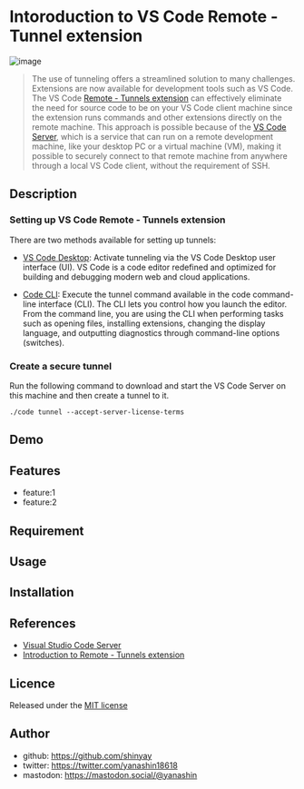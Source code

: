 # Intoroduction to VS Code Remote - Tunnel extension

![image](https://github.com/shinyay/remote-workspace-for-vscode/assets/3072734/0d7873cf-76a5-4ace-9ef8-761362c76e25)

> The use of tunneling offers a streamlined solution to many challenges. Extensions are now available for development tools such as VS Code. The VS Code [Remote - Tunnels extension](https://marketplace.visualstudio.com/items?itemName=ms-vscode.remote-server) can effectively eliminate the need for source code to be on your VS Code client machine since the extension runs commands and other extensions directly on the remote machine. This approach is possible because of the [VS Code Server](https://code.visualstudio.com/docs/remote/vscode-server), which is a service that can run on a remote development machine, like your desktop PC or a virtual machine (VM), making it possible to securely connect to that remote machine from anywhere through a local VS Code client, without the requirement of SSH.

## Description

### Setting up VS Code Remote - Tunnels extension

There are two methods available for setting up tunnels:

- [VS Code Desktop](https://code.visualstudio.com/download): Activate tunneling via the VS Code Desktop user interface (UI). VS Code is a code editor redefined and optimized for building and debugging modern web and cloud applications.

- [Code CLI](https://code.visualstudio.com/docs/editor/command-line): Execute the tunnel command available in the code command-line interface (CLI). The CLI lets you control how you launch the editor. From the command line, you are using the CLI when performing tasks such as opening files, installing extensions, changing the display language, and outputting diagnostics through command-line options (switches).

### Create a secure tunnel

Run the following command to download and start the VS Code Server on this machine and then create a tunnel to it.

```shell
./code tunnel --accept-server-license-terms
```

## Demo

## Features

- feature:1
- feature:2

## Requirement

## Usage

## Installation

## References

- [Visual Studio Code Server](https://code.visualstudio.com/docs/remote/vscode-server)
- [Introduction to Remote - Tunnels extension](https://learn.microsoft.com/en-us/training/modules/create-tunnel/)

## Licence

Released under the [MIT license](https://gist.githubusercontent.com/shinyay/56e54ee4c0e22db8211e05e70a63247e/raw/34c6fdd50d54aa8e23560c296424aeb61599aa71/LICENSE)

## Author

- github: <https://github.com/shinyay>
- twitter: <https://twitter.com/yanashin18618>
- mastodon: <https://mastodon.social/@yanashin>
